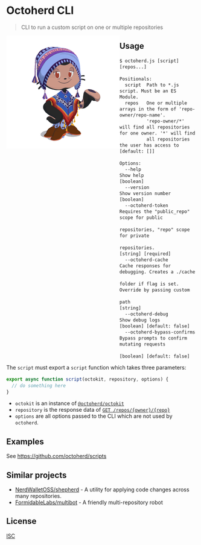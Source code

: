 # Octoherd CLI

> CLI to run a custom script on one or multiple repositories

<a href="https://myoctocat.dev/@gr2m/octoherd/"><img alt="Octoherd Avatar" src="assets/octoherd.gif" width=300 height=300 align=left></a>

## Usage

```
$ octoherd.js [script] [repos...]

Positionals:
  script  Path to *.js script. Must be an ES Module.
  repos   One or multiple arrays in the form of 'repo-owner/repo-name'.
          'repo-owner/*' will find all repositories for one owner. '*' will find
          all repositories the user has access to                  [default: []]

Options:
  --help                      Show help                                [boolean]
  --version                   Show version number                      [boolean]
  --octoherd-token            Requires the "public_repo" scope for public
                              repositories, "repo" scope for private
                              repositories.                  [string] [required]
  --octoherd-cache            Cache responses for debugging. Creates a ./cache
                              folder if flag is set. Override by passing custom
                              path                                      [string]
  --octoherd-debug            Show debug logs         [boolean] [default: false]
  --octoherd-bypass-confirms  Bypass prompts to confirm mutating requests
                                                      [boolean] [default: false]
```

The `script` must export a `script` function which takes three parameters:

```js
export async function script(octokit, repository, options) {
  // do something here
}
```

- `octokit` is an instance of [`@octoherd/octokit`](https://github.com/octoherd/octokit.js)
- `repository` is the response data of [`GET /repos/{owner}/{repo}`](https://developer.github.com/v3/repos/#get-a-repository)
- `options` are all options passed to the CLI which are not used by `octoherd`.

## Examples

See https://github.com/octoherd/scripts

## Similar projects

- [NerdWalletOSS/shepherd](https://github.com/NerdWalletOSS/shepherd) - A utility for applying code changes across many repositories.
- [FormidableLabs/multibot](https://github.com/FormidableLabs/multibot) - A friendly multi-repository robot

## License

[ISC](LICENSE.md)
